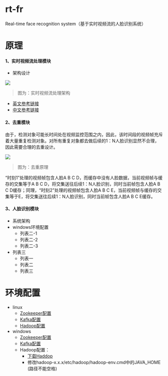 # rt-fr
Real-time face recognition system（基于实时视频流的人脸识别系统）

# 原理
#### 1、实时视频流处理模块
                
+ 架构设计

[![](https://res.infoq.com/articles/video-stream-analytics-opencv/en/resources/figure1.png)](https://www.infoq.com/articles/video-stream-analytics-opencv "实时视频流处理架构设计")
> 图为：实时视频流处理架构

+ [英文参考链接](https://www.infoq.com/articles/video-stream-analytics-opencv)
+ [中文参考链接](https://infoq.cn/article/video-stream-analytics-opencv)


#### 2、去重模块

由于，检测对象可能长时间处在视频监控范围之内，因此，该时间段的视频帧充斥着大量重复检测对象。对所有重复对象都去做后续的1：N人脸识别显然不合理，因此需要合理的去重设计。

![](https://github.com/qq783175223/rt-fr/blob/master/images/deduplicate.png)
> 图为：去重原理

“时刻1”处理的视频帧包含人脸A B C D，而缓存中没有人脸数据，当前视频帧与缓存的交集等于A B C D，将交集送往后续1：N人脸识别，同时当前帧包含人脸A B C D缓存；同理，“时刻2”处理的视频帧包含人脸A B C E，当前视频帧与缓存的交集等于E，将交集送往后续1：N人脸识别，同时当前帧包含人脸A B C E缓存。

#### 3、人脸识别模块
+ 系统架构
+ windows环境配置
    + 列表二-1
    + 列表二-2
    + 列表二-3
+ 列表三
    * 列表一
    * 列表二
    * 列表三
    
    
# 环境配置
+ linux
    + [Zookeeper配置](https://github.com)
    + [Kafka配置](https://github.com)
    + [Hadoop配置](https://github.com)
+ windows
    + [Zookeeper配置](https://www.jianshu.com/p/f7037105db46)
    + [Kafka配置](https://www.jianshu.com/p/64d25dcf8300)
    + Hadoop配置：
      * [下载Haddop](http://hadoop.apache.org/releases.html)
      * 修改hadoop-x.x.x/etc/hadoop/hadoop-env.cmd中的JAVA_HOME (路径不能空格)
